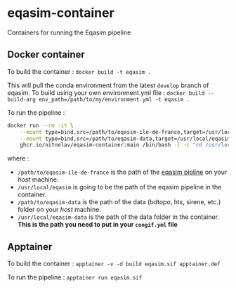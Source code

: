 # eqasim-container
Containers for running the Eqasim pipeline

## Docker container

To build the container :
`docker build -t eqasim .`

This will pull the conda environment from the latest `develop` branch of eqasim. To build using your own environment.yml file :
`docker build --build-arg env_path=/path/to/my/environment.yml -t eqasim .`

To run the pipeline : 
```bash
docker run --rm -it \
    --mount type=bind,src=/path/to/eqasim-ile-de-france,target=/usr/local/eqasim \
    --mount type=bind,src=/path/to/eqasim-data,target=/usr/local/eqasim-data \
    ghcr.io/nitnelav/eqasim-container:main /bin/bash -l -c "cd /usr/local/eqasim && python -m synpp"`
```

where :

- `/path/to/eqasim-ile-de-france` is the path of the [eqasim pipline](https://github.com/eqasim-org/ile-de-france) on your *host* machine.
- `/usr/local/eqasim` is going to be the path of the eqasim pipeline in the container.
- `/path/to/eqasim-data` is the path of the data (bdtopo, hts, sirene, etc.) folder on your *host* machine.
- `/usr/local/eqasim-data` is the path of the data folder in the container. **This is the path you need to put in your `congif.yml` file**

## Apptainer 

To build the container : 
`apptainer -v -d build eqasim.sif apptainer.def`

To run the pipeline : 
`apptainer run eqasim.sif`
